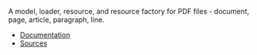 A model, loader, resource, and resource factory for PDF files - document, page, article, paragraph, line.

* [Documentation](https://pdf.models.nasdanika.org/index.html)
* [Sources](https://github.com/Nasdanika-Models/pdf)